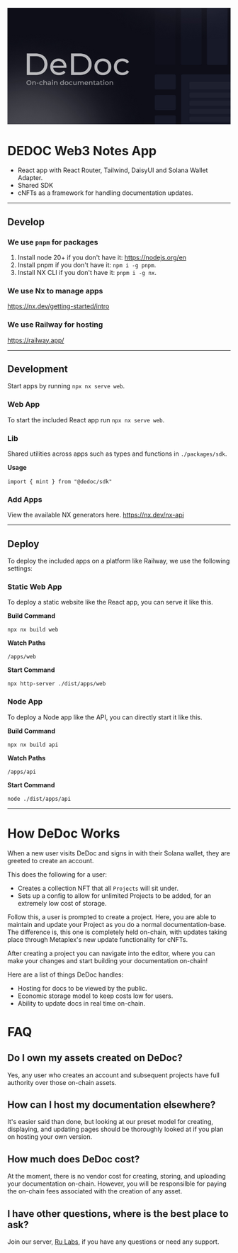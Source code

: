 
![header](./doc/preview.jpg)
# DEDOC Web3 Notes App
- React app with React Router, Tailwind, DaisyUI and Solana Wallet Adapter.
- Shared SDK
- cNFTs as a framework for handling documentation updates. 
  
<hr>

## Develop
### We use `pnpm` for packages
1. Install node 20+ if you don't have it: https://nodejs.org/en
2. Install pnpm if you don't have it: `npm i -g pnpm`.
3. Install NX CLI if you don't have it: `pnpm i -g nx`.

### We use Nx to manage apps
https://nx.dev/getting-started/intro

### We use Railway for hosting
https://railway.app/

<hr>

## Development
Start apps by running `npx nx serve web`.

### Web App
To start the included React app run `npx nx serve web`.

### Lib
Shared utilities across apps such as types and functions in `./packages/sdk`.

**Usage**

`import { mint } from "@dedoc/sdk"`

### Add Apps
View the available NX generators here.
https://nx.dev/nx-api

<hr>

## Deploy
To deploy the included apps on a platform like Railway, we use the following settings:

### Static Web App
To deploy a static website like the React app, you can serve it like this.

**Build Command**
```
npx nx build web
```

**Watch Paths**
```
/apps/web
```

**Start Command**
```
npx http-server ./dist/apps/web
```

### Node App
To deploy a Node app like the API, you can directly start it like this.

**Build Command**
```
npx nx build api
```

**Watch Paths**
```
/apps/api
```

**Start Command**
```
node ./dist/apps/api
```
<hr>

# How DeDoc Works

When a new user visits DeDoc and signs in with their Solana wallet, they are greeted to create an account. 

This does the following for a user: 
 - Creates a collection NFT that all `Projects` will sit under. 
 - Sets up a config to allow for unlimited Projects to be added, for an extremely low cost of storage. 

Follow this, a user is prompted to create a project. Here, you are able to maintain and update your Project as you do a normal documentation-base. The difference is, this one is completely held on-chain, with updates taking place through Metaplex's new update functionality for cNFTs. 

After creating a project you can navigate into the editor, where you can make your changes and start building your documentation on-chain! 

Here are a list of things DeDoc handles:
 - Hosting for docs to be viewed by the public. 
 - Economic storage model to keep costs low for users. 
 - Ability to update docs in real time on-chain.

# FAQ 

## Do I own my assets created on DeDoc? 
Yes, any user who creates an account and subsequent projects have full authority over those on-chain assets. 

## How can I host my documentation elsewhere? 
It's easier said than done, but looking at our preset model for creating, displaying, and updating pages should be thoroughly looked at if you plan on hosting your own version. 

## How much does DeDoc cost? 
At the moment, there is no vendor cost for creating, storing, and uploading your documentation on-chain. However, you will be responsilble for paying the on-chain fees associated with the creation of any asset. 

## I have other questions, where is the best place to ask? 

Join our server, [Ru Labs](https://discord.gg/pyjAVAqSbX),  if you have any questions or need any support. 
